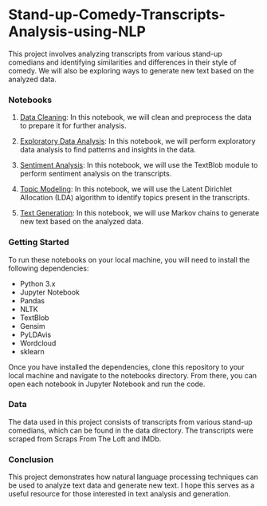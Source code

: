# Stand-up-Comedy-Transcripts-Analysis-using-NLP

This project involves analyzing transcripts from various stand-up comedians and identifying similarities and differences in their style of comedy. We will also be exploring ways to generate new text based on the analyzed data.

### Notebooks
1. [Data Cleaning](https://github.com/sailohitaksh-cryptic/Stand-up-Comedy-Transcripts-Analysis-using-NLP/blob/main/NLP%20in%20Python%202.ipynb): In this notebook, we will clean and preprocess the data to prepare it for further analysis.

2. [Exploratory Data Analysis](https://github.com/sailohitaksh-cryptic/Stand-up-Comedy-Transcripts-Analysis-using-NLP/blob/main/NLP%20in%20Python%203.ipynb): In this notebook, we will perform exploratory data analysis to find patterns and insights in the data.

3. [Sentiment Analysis](https://github.com/sailohitaksh-cryptic/Stand-up-Comedy-Transcripts-Analysis-using-NLP/blob/main/NLP%20in%20Python%204%20(Sentiment%20Analysis).ipynb): In this notebook, we will use the TextBlob module to perform sentiment analysis on the transcripts.

4. [Topic Modeling](https://github.com/sailohitaksh-cryptic/Stand-up-Comedy-Transcripts-Analysis-using-NLP/blob/main/NLP%20in%20Python%205%20(Topic-Modeling).ipynb): In this notebook, we will use the Latent Dirichlet Allocation (LDA) algorithm to identify topics present in the transcripts.

5. [Text Generation](https://github.com/sailohitaksh-cryptic/Stand-up-Comedy-Transcripts-Analysis-using-NLP/blob/main/NLP%20in%20Python%206%20(Text-Generation).ipynb): In this notebook, we will use Markov chains to generate new text based on the analyzed data.

### Getting Started
To run these notebooks on your local machine, you will need to install the following dependencies:

* Python 3.x
* Jupyter Notebook
* Pandas
* NLTK
* TextBlob
* Gensim
* PyLDAvis
* Wordcloud
* sklearn

Once you have installed the dependencies, clone this repository to your local machine and navigate to the notebooks directory. From there, you can open each notebook in Jupyter Notebook and run the code.

### Data
The data used in this project consists of transcripts from various stand-up comedians, which can be found in the data directory. The transcripts were scraped from Scraps From The Loft and IMDb.

### Conclusion
This project demonstrates how natural language processing techniques can be used to analyze text data and generate new text. I hope this serves as a useful resource for those interested in text analysis and generation.
